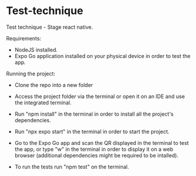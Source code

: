 # Test-technique
Test technique - Stage react native.

Requirements: 
- NodeJS installed.
- Expo Go application installed on your physical device in order to test the app.

Running the project: 

- Clone the repo into a new folder
- Access the project folder via the terminal or open it on an IDE and use the integrated terminal.
- Run "npm install" in the terminal in order to install all the project's dependencies.
- Run "npx expo start" in the terminal in order to start the project.
- Go to the Expo Go app and scan the QR displayed in the terminal to test the app,
  or type "w" in the terminal in order to display it on a web browser (additional dependencies might be required to be intalled).

- To run the tests run "npm test" on the terminal.
